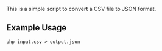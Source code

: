 This is a simple script to convert a CSV file to JSON format.

## Example Usage
```
php input.csv > output.json
```
